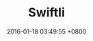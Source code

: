 ---
layout: project
title: Swiftli
category: 
project-slogan: Smart Logestic Services
work-head-image: http://placehold.it/1920x1000
client: Swiftli
date: 2016-01-18 03:49:55 +0800
website: Swiftli.io
website-url: http://Swiftli.io
description: Swiftli is an on-demand delivery network that makes getting things in your city more convenient, affordable, and reliable.

# Work Presentation 1
big-image: http://placehold.it/1280x600
big-image-alt: Swiftly

# Work Presentation 2
work-presentation-2-title: The Brand
work-presentation-2-description: >
    Etiam sit amet fringilla lacus. Pellentesque suscipit ante at ullamcorper pulvinar neque porttitor.
work-presentation-2-image: http://placehold.it/700x500
work-presentation-2-image-alt: Brand

# Work Presentation 3
work-presentation-3-title: The Second Part
work-presentation-3-description: >
    Nulla efficitur nibh in augue ullamcorper porta nec ultricies arcu.
work-presentation-3-image: http://placehold.it/700x500
work-presentation-3-image-alt: The Second Part

# Progress
research: 90
design: 80
development: 85

# Latest (Add these part if you want it to show on latest works)
latest: true
latest-thumbnail: http://placehold.it/500x500
latest-thumbnail-alt: Swiftli
---
